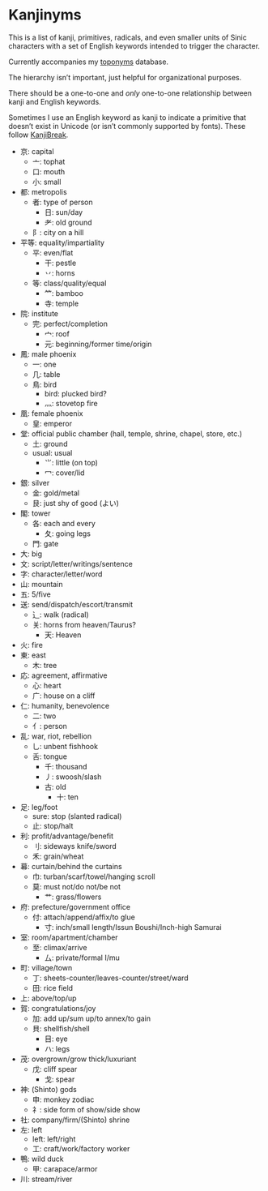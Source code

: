 # Kanjinyms

This is a list of kanji, primitives, radicals, and even smaller units of Sinic characters with a set of English keywords intended to trigger the character.

Currently accompanies my [toponyms](https://github.com/fasiha//toponyms-and-nymes) database.

The hierarchy isn’t important, just helpful for organizational purposes.

There should be a one-to-one and *only* one-to-one relationship between kanji and English keywords.

Sometimes I use an English keyword as kanji to indicate a primitive that doesn’t exist in Unicode (or isn’t commonly supported by fonts). These follow [KanjiBreak](https://kanji.aldebrn.me/export.html#primitives).

- 京: capital
  - 亠: tophat
  - 口: mouth
  - 小: small
- 都: metropolis
  - 者: type of person
    - 日: sun/day
    - 耂: old ground
  - 阝: city on a hill
- 平等: equality/impartiality
  - 平: even/flat
    - 干: pestle
    - 丷: horns
  - 等: class/quality/equal
    - ⺮: bamboo
    - 寺: temple
- 院: institute
  - 完: perfect/completion
    - 宀: roof
    - 元: beginning/former time/origin
- 鳳: male phoenix
  - 一: one
  - 几: table
  - 鳥: bird
    - bird: plucked bird?
    - 灬: stovetop fire
- 凰: female phoenix
  - 皇: emperor
- 堂: official public chamber (hall, temple, shrine, chapel, store, etc.)
  - 土: ground
  - usual: usual
    - ⺌: little (on top)
    - 冖: cover/lid
- 銀: silver
  - 金: gold/metal
  - 艮: just shy of good (よい)
- 閣: tower
  - 各: each and every
    - 夂: going legs
  - 門: gate
- 大: big
- 文: script/letter/writings/sentence
- 字: character/letter/word
- 山: mountain
- 五: 5/five
- 送: send/dispatch/escort/transmit
  - ⻌: walk (radical)
  - 关: horns from heaven/Taurus?
    - 天: Heaven
- 火: fire
- 東: east
  - 木: tree
- 応: agreement, affirmative
  - 心: heart
  - 广: house on a cliff
- 仁: humanity, benevolence
  - 二: two
  - 亻: person
- 乱: war, riot, rebellion
  - 乚: unbent fishhook
  - 舌: tongue
    - 千: thousand
    - 丿: swoosh/slash
    - 古: old
      - 十: ten
- 足: leg/foot
  - sure: stop (slanted radical)
  - 止: stop/halt
- 利: profit/advantage/benefit
  - 刂: sideways knife/sword
  - 禾: grain/wheat
- 幕: curtain/behind the curtains
  - 巾: turban/scarf/towel/hanging scroll
  - 莫: must not/do not/be not
    - 艹: grass/flowers
- 府: prefecture/government office
  - 付: attach/append/affix/to glue
    - 寸: inch/small length/Issun Boushi/Inch-high Samurai
- 室: room/apartment/chamber
  - 至: climax/arrive
    - 厶: private/formal I/mu
- 町: village/town
  - 丁: sheets-counter/leaves-counter/street/ward
  - 田: rice field
- 上: above/top/up
- 賀: congratulations/joy
  - 加: add up/sum up/to annex/to gain
  - 貝: shellfish/shell
    - 目: eye
    - ハ: legs
- 茂: overgrown/grow thick/luxuriant
  - 戊: cliff spear
    - 戈: spear
- 神: (Shinto) gods
  - 申: monkey zodiac
  - 礻: side form of show/side show
- 社: company/firm/(Shinto) shrine
- 左: left
  - left: left/right
  - 工: craft/work/factory worker
- 鴨: wild duck
  - 甲: carapace/armor
- 川: stream/river
